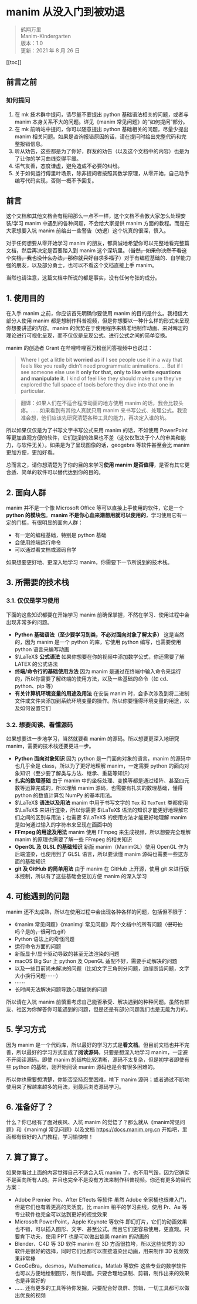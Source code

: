 <Back url='/docs' />

# manim 从没入门到被劝退

> 鹤翔万里\
> Manim-Kindergarten\
> 版本：1.0\
> 更新：2021 年 8 月 26 日

<Logo />

[[toc]]

## 前言之前

### 如何提问

1. 在 mk 技术群中提问，请尽量不要提出 python 基础语法相关的问题，或者与 manim 本身关系不大的问题。详见《manim 常见问题》的“如何提问”部分。
2. 在 mk 前哨站中提问，你可以随意提出 python 基础相关的问题，尽量少提出 manim 相关问题。如果是咨询报错原因的话，请在提问时给出完整代码和完整报错信息。
3. 听从劝告，这些都是为了你好，群友的劝告（以及这个文档中的内容）也是为了让你的学习曲线变得平缓。
4. 语气友善，态度谦虚，避免造成不必要的纠纷。
5. <span text="red">关于如何运行傅里叶场景，除非提问者按照其数学原理，从零开始，自己动手编写代码实现，否则一概不予回复。</span>

## 前言

这个文档和其他文档会有稍稍那么一点不一样，这个文档不会教大家怎么处理安装/学习 manim 中遇到的各种问题，不会给大家提供 manim 方面的教程。而是在大家想要入坑 manim 前给出一些警告（~~劝退~~）这个坑真的很深，慎入。

对于任何想要从零开始学习 manim 的朋友，都真诚地希望你可以完整地看完整篇文档，然后再决定是否要踏入到 manim 这个深坑里。（~~当然，如果你决然不看这个文档，我也没什么办法，那你就只好自求多福了~~）对于有编程基础的、自学能力强的朋友，以及部分勇士，也可以不看这个文档直接上手 manim。

当然也请注意，这篇文档中所说的都是事实，没有任何夸张的成分。

## 1. 使用目的

在入手 manim 之前，你应该首先明确你要使用 manim 的目的是什么。我相信大部分人使用 manim 都是想制作科普视频，但是你想要以一种什么样的形式来呈现你想要讲述的内容。manim 的优势在于使用程序来精准地制作动画、来对晦涩的理论进行可视化呈现，而不仅仅是呈现公式、进行公式之间的简单变换。

manim 的创造者 Grant 在哔哩哔哩百万粉丝问答视频中也说过：

> Where I get a little bit **worried** as if I see people use it in a way that feels like you really didn’t need programmatic animations. … But if I see someone else use it **only for that, only to like write equations and manipulate it**. I kind of feel like they should make sure they’ve explored the full space of tools before they dive into that one in particular.

> 翻译：如果人们在不适合程序动画的地方使用 manim 的话，我会比较头疼。……如果看到有其他人真就只用 manim 来书写公式、处理公式。我没准会想，他们应该先研究清楚各种工具的能力，再决定入谁的坑。

所以如果仅仅是为了书写文字书写公式来用 manim 的话，不如使用 PowerPoint 等更加直观方便的软件，它们达到的效果也不差（这仅仅取决于个人的审美和能力，与软件无关）。如果是为了呈现图像的话，geogebra 等软件甚至会比 manim 更加方便，更加好看。

总而言之，请你想清楚为了你的目的来学习**使用 manim 是否值得**，是否有其它更合适、简单的软件可以替代达到你的目的。

## 2. 面向人群

manim 并不是一个像 Microsoft Office 等可以直接上手使用的软件，它是一个 **python 的模块包**。**manim 不是你心血来潮想用就可以使用的**，学习使用它有一定的门槛，有很明显的面向人群：

- 有一定的编程基础，特别是 python 基础
- 会使用终端运行命令
- 可以通过看文档或源码自学

如果想要更好地、更深入地学习 manim，你需要下一节所说到的技术栈。

## 3. 所需要的技术栈

### 3.1. 仅仅是学习使用

下面的这些知识都要在开始学习 manim 前确保掌握，不然在学习、使用过程中会出现非常多的问题。

-   **Python 基础语法（至少要学习到类，不必对面向对象了解太多）**
    这是当然的，因为 manim 是一个 python 的库，它使用 python 编写，也需要使用 python 语言来编写动画
-   $\LaTeX$ **公式语法**
    如果你想要在你的视频中添加数学公式，你还需要了解 LATEX 的公式语法
-   **终端/命令行的基础使用方法**
    因为 manim 是通过在终端中输入命令来运行的，所以你需要了解终端的使用方法，以及一些基础的命令（如 cd、python、pip 等）
-   **有关计算机环境变量的用途及用法**
    在安装 manim 时，会多次涉及到将二进制文件或文件夹添加到系统环境变量的操作。所以你要懂得环境变量的用途，以及如何设置它们

### 3.2. 想要阅读、看懂源码

如果想要进一步地学习，当然就要看 manim 的源码。所以想要更深入地研究 manim，需要的技术栈还要更进一步。

-   **Python 面向对象知识**
    因为 python 是一门面向对象的语言，manim 的源码中也几乎全是 class，所以为了更好地理解 manim，一定需要 python 的面向对象知识（至少要了解类与方法、继承、重载等知识）
-   **扎实的数理基础**
    由于 manim 中的坐标处理、变换等都是通过矩阵、甚至四元数等运算完成的，所以理解 manim 源码，也需要有扎实的数理基础，懂得 python 的数值计算包 NumPy 的基本用法。
-   $\LaTeX$ **语法以及用法**
    manim 中用于书写文字的 `Tex` 和 `TexText` 类都使用 $\LaTeX$ 来进行渲染，所以你需要 $\LaTeX$ 语法的知识才能更好地理解它们之间的区别与用法；也需要 $\LaTeX$ 的使用方法才能更好地理解 manim 是如何通过输入的字符串来呈现在画面中的
-   **FFmpeg 的用途及用法**
    manim 使用 FFmpeg 来生成视频，所以想要完全理解 manim 的原理也需要了解一些 FFmpeg 的相关知识
-   **OpenGL 及 GLSL 的基础知识**
    新版 manim（ManimGL）使用 OpenGL 作为后端渲染，也使用到了 GLSL 语言，所以要读懂 manim 源码也需要一些这方面的基础知识
-   **git 及 GitHub 的简单用法**
    由于 manim 在 GitHub 上开源，使用 git 来进行版本控制，所以有了这些基础会更加方便 manim 的深入学习

## 4. 可能遇到的问题

manim 还不太成熟，所以在使用过程中会出现各种各样的问题，包括但不限于：

-   《manim 常见问题》《manimgl 常见问题》两个文档中的所有问题（~~很可怕吗？是的，很可怕.gif~~）
-   Python 语法上的奇怪问题
-   运行命令方面的问题
-   新版显卡/显卡驱动导致的甚至无法渲染的问题
-   macOS Big Sur 上 python 及 OpenGL 适配不好，需要手动解决的问题
-   以及一些目前尚未解决的问题（比如文字三角剖分问题，边缘断齿问题，文字大小换行问题⋯⋯）
-   ⋯⋯
-   长时间无法解决问题导致心理破防的问题

所以请在入坑 manim 前慎重考虑自己能否承受、解决遇到的种种问题。虽然有群友、社区为你解答你可能遇到的问题，但是还是有部分问题我们也是无能为力的。

## 5. 学习方式

因为 manim 是一个代码库，所以最好的学习方式是**看文档**。但目前文档也并不完善，所以最好的学习方式变成了**阅读源码**，只要是想深入地学习 manim，一定避不开阅读源码。即使 manim 的结构比较清晰，源码不太复杂，但是初学者即使有些 python 的基础，刚开始阅读 manim 源码也是会有很多困难的。

所以你也需要想清楚，你能否坚持忍受困难，啃下 manim 源码；或者通过不断地使用来了解越来越多的用法，到最后浏览源码学习。

## 6. 准备好了？

什么？你已经有了面对疾风、入坑 manim 的觉悟了？那么就从《manim常见问题》和《manimgl 常见问题》以及文档 <https://docs.manim.org.cn> 开始吧，里面都有很好的入门教程，学习愉快啦！

## 7. 算了算了。

如果你看过上面的内容觉得自己不适合入坑 manim 了，也不用气馁，因为它确实不是面向所有人的。并且也完全不是没有方法来制作科普视频。你还有更多的替代方案：

-   Adobe Premier Pro、After Effects 等软件
    虽然 Adobe 全家桶也很难入门，但是它们也有着更高的灵活度，比 manim 稍平的学习曲线，使用 Pr、Ae 等专业软件也完全可以达到更好的视觉效果
-   Microsoft PowerPoint，Apple Keynote 等软件
    即幻灯片，它们的动画效果也不错，可以插入图形、文字、甚至公式。而且它们更容易使用，更直观。只要肯下功夫，使用 PPT 也是可以做出媲美 manim 的动画的
-   Blender、C4D 等 3D 软件
    manim 在 3D 方面很拉垮，所以这些优秀的 3D 软件是很好的选择，同时它们也都可以直接渲染出动画，用来制作 3D 视频效果非常棒 
-   GeoGeBra，desmos，Mathematica，Matlab 等软件
    这些专业的数学软件也可以方便地绘制图形，制作动画。只要合理地录制、剪辑，制作出来的效果也是非常好的
-   ……
    还有更多的工具等待你发掘，只要配合好录屏、剪辑，一切工具都可以做出优良的视频

<Back url='/docs' />

